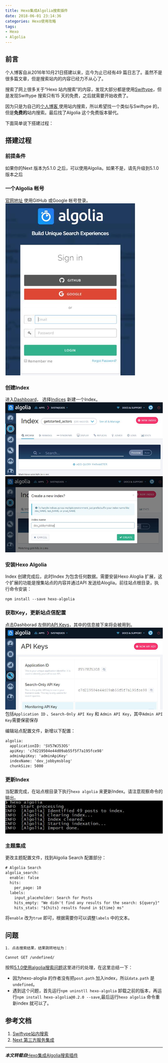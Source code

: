 ```yaml
---
title: Hexo集成Algolia搜索插件
date: 2018-06-01 23:14:36
categories: Hexo使用攻略
tags:
- Hexo
- Algolia
---
```


## 前言

个人博客自从2016年10月21日搭建以来，迄今为止已经有49 篇日志了。虽然不是很多篇文章，但是搜索站内的内容已经力不从心了。

搜索了网上很多关于“Hexo 站内搜索”的内容，发现大部分都是使用[Swiftype](https://swiftype.com/)，但是发现Swiftype 搜索只有15 天的免费，之后就需要开始收费了。

因为只是为自己的[个人博客 ](https://jobbym.github.io/)使用站内搜索，所以希望找一个类似与Swiftype 的，但是**免费的**站内搜索。最后找了Algolia 这个免费版本替代。

<!-- more -->

下面简单说下搭建过程：

## 搭建过程

### 前提条件

如果你的Next 版本为5.1.0 之后，可以使用Algolia。如果不是，请先升级到5.1.0 版本之后

### 一个Algolia 帐号

[官网地址](https://www.algolia.com/users/sign_in) 使用GitHub 或Google 帐号登录。
[![img](Hexo集成Algolia搜索插件/algolia_login.jpg)](http://zouzeir.xyz/2017/01/16/Hexo%E9%9B%86%E6%88%90Algolia%E6%90%9C%E7%B4%A2%E6%8F%92%E4%BB%B6/algolia_login.jpg)

### 创建Index

进入[Dashboard](https://www.algolia.com/dashboard)，
选择[Indices](https://www.algolia.com/explorer#?index=getstarted_actors) 新建一个Index。
[![img](Hexo集成Algolia搜索插件/algolia_explorer.jpg)](http://zouzeir.xyz/2017/01/16/Hexo%E9%9B%86%E6%88%90Algolia%E6%90%9C%E7%B4%A2%E6%8F%92%E4%BB%B6/algolia_explorer.jpg)
[![img](Hexo集成Algolia搜索插件/algolia_newindex.jpg)](http://zouzeir.xyz/2017/01/16/Hexo%E9%9B%86%E6%88%90Algolia%E6%90%9C%E7%B4%A2%E6%8F%92%E4%BB%B6/algolia_newindex.jpg)

### 安装Hexo Algolia

Index 创建完成后，此时Index 为包含任何数据。需要安装Hexo Aloglia 扩展，这个扩展的功能是搜集站点的内容并通过API 发送给Aloglia。前往站点根目录，执行命令安装：

```
npm install --save hexo-algolia
```

### 获取Key，更新站点信配置

点击Dashborad 左侧的[API Keys](https://www.algolia.com/api-keys)，其中的信息接下来将会被用到。
[![img](Hexo集成Algolia搜索插件/algolia_apikeys.jpg)](http://zouzeir.xyz/2017/01/16/Hexo%E9%9B%86%E6%88%90Algolia%E6%90%9C%E7%B4%A2%E6%8F%92%E4%BB%B6/algolia_apikeys.jpg)
包括`Application ID` 、`Search-Only API Key` 和 `Admin API Key`，其中`Admin API Key`需要保密保存

编辑站点配置文件，新增以下配置：

```
algolia:
  applicationID: 'SV57WJ53OS'
  apiKey: 'c7d219504e44d09ab55f5f7a195fce98'
  adminApiKey: 'adminApiKey'
  indexName: 'dev_jobbymsblog'
  chunkSize: 5000
```

### 更新Index

当配置完成，在站点根目录下执行`hexo algolia` 来更新Index。请注意观察命令的输出。
[![img](Hexo集成Algolia搜索插件/algolia_hexo_algolia.jpg)](http://zouzeir.xyz/2017/01/16/Hexo%E9%9B%86%E6%88%90Algolia%E6%90%9C%E7%B4%A2%E6%8F%92%E4%BB%B6/algolia_hexo_algolia.jpg)

### 主题集成

更改主题配置文件，找到Algolia Search 配置部分：

```
# Algolia Search
algolia_search:
  enable: false
  hits:
    per_page: 10
  labels:
    input_placeholder: Search for Posts
    hits_empty: "We didn't find any results for the search: ${query}"
    hits_stats: "${hits} results found in ${time} ms"
```

将`enable` 改为`true` 即可，根据需要你可以调整`labels` 中的文本。

## 问题

```
1. 点击搜索结果，结果跳转地址为：
```

```
Cannot GET /undefined/
```

按照[5.1.0使用algolia搜索问题](https://github.com/iissnan/hexo-theme-next/issues/1084)这里进行的处理，在这里总结一下：

- 因为hexo-aloglia 的作者没有把`post.path` 加入index，所以`data.path` 是`undefined`。
- 遇到这个问题，首先运行`npm uninstll hexo-algolia` 卸载之前的版本，再运行`npm install hexo-algolia@0.2.0 --save`,最后运行`hexo algolia` 命令重新index 就可以了。

## 参考文档

1. [Swiftype站内搜索](https://github.com/iissnan/hexo-theme-next/wiki/Swiftype%E7%AB%99%E5%86%85%E6%90%9C%E7%B4%A2)
2. [Next 第三方服务集成](http://theme-next.iissnan.com/third-party-services.html)

------

***本文转载自***[Hexo集成Algolia搜索插件](http://zouzeir.xyz/2017/01/16/Hexo%E9%9B%86%E6%88%90Algolia%E6%90%9C%E7%B4%A2%E6%8F%92%E4%BB%B6/)

